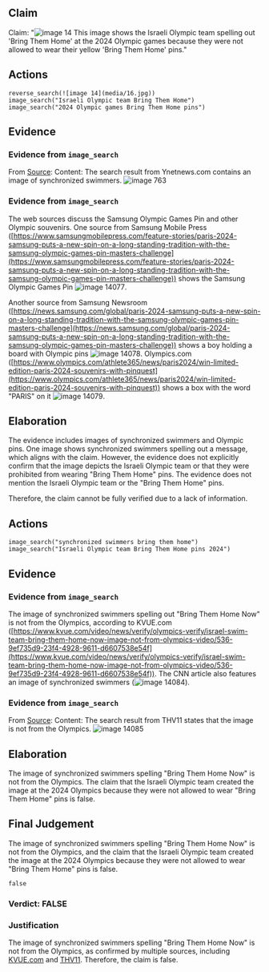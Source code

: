 ## Claim
Claim: "![image 14](media/16.jpg) This image shows the Israeli Olympic team spelling out 'Bring Them Home' at the 2024 Olympic games because they were not allowed to wear their yellow 'Bring Them Home' pins."

## Actions
```
reverse_search(![image 14](media/16.jpg))
image_search("Israeli Olympic team Bring Them Home")
image_search("2024 Olympic games Bring Them Home pins")
```

## Evidence
### Evidence from `image_search`
From [Source](https://www.ynetnews.com/culture/article/skmg5e5ma): 
Content: The search result from Ynetnews.com contains an image of synchronized swimmers. ![image 763](media/2025-07-18_21-58-1752875926-305092.jpg)


### Evidence from `image_search`
The web sources discuss the Samsung Olympic Games Pin and other Olympic souvenirs. One source from Samsung Mobile Press ([https://www.samsungmobilepress.com/feature-stories/paris-2024-samsung-puts-a-new-spin-on-a-long-standing-tradition-with-the-samsung-olympic-games-pin-masters-challenge](https://www.samsungmobilepress.com/feature-stories/paris-2024-samsung-puts-a-new-spin-on-a-long-standing-tradition-with-the-samsung-olympic-games-pin-masters-challenge)) shows the Samsung Olympic Games Pin ![image 14077](media/2025-09-01_09-01-1756717304-173939.jpg).

Another source from Samsung Newsroom ([https://news.samsung.com/global/paris-2024-samsung-puts-a-new-spin-on-a-long-standing-tradition-with-the-samsung-olympic-games-pin-masters-challenge](https://news.samsung.com/global/paris-2024-samsung-puts-a-new-spin-on-a-long-standing-tradition-with-the-samsung-olympic-games-pin-masters-challenge)) shows a boy holding a board with Olympic pins ![image 14078](media/2025-09-01_09-01-1756717305-256053.jpg). Olympics.com ([https://www.olympics.com/athlete365/news/paris2024/win-limited-edition-paris-2024-souvenirs-with-pinquest](https://www.olympics.com/athlete365/news/paris2024/win-limited-edition-paris-2024-souvenirs-with-pinquest)) shows a box with the word "PARIS" on it ![image 14079](media/2025-09-01_09-01-1756717306-149993.jpg).


## Elaboration
The evidence includes images of synchronized swimmers and Olympic pins. One image shows synchronized swimmers spelling out a message, which aligns with the claim. However, the evidence does not explicitly confirm that the image depicts the Israeli Olympic team or that they were prohibited from wearing "Bring Them Home" pins. The evidence does not mention the Israeli Olympic team or the "Bring Them Home" pins.

Therefore, the claim cannot be fully verified due to a lack of information.


## Actions
```
image_search("synchronized swimmers bring them home")
image_search("Israeli Olympic team Bring Them Home pins 2024")
```

## Evidence
### Evidence from `image_search`
The image of synchronized swimmers spelling out "Bring Them Home Now" is not from the Olympics, according to KVUE.com ([https://www.kvue.com/video/news/verify/olympics-verify/israel-swim-team-bring-them-home-now-image-not-from-olympics-video/536-9ef735d9-23f4-4928-9611-d6607538e54f](https://www.kvue.com/video/news/verify/olympics-verify/israel-swim-team-bring-them-home-now-image-not-from-olympics-video/536-9ef735d9-23f4-4928-9611-d6607538e54f)). The CNN article also features an image of synchronized swimmers (![image 14084](media/2025-09-01_09-02-1756717324-463986.jpg)).


### Evidence from `image_search`
From [Source](https://www.thv11.com/article/news/verify/olympics-verify/image-israeli-swimmers-bring-them-home-not-from-paris-2024-olympics/536-5f25fcff-c857-495b-8eba-3d6c5fb46ce9): 
Content: The search result from THV11 states that the image is not from the Olympics. ![image 14085](media/2025-09-01_09-02-1756717342-930336.jpg)


## Elaboration
The image of synchronized swimmers spelling "Bring Them Home Now" is not from the Olympics. The claim that the Israeli Olympic team created the image at the 2024 Olympics because they were not allowed to wear "Bring Them Home" pins is false.


## Final Judgement
The image of synchronized swimmers spelling "Bring Them Home Now" is not from the Olympics, and the claim that the Israeli Olympic team created the image at the 2024 Olympics because they were not allowed to wear "Bring Them Home" pins is false.

`false`

### Verdict: FALSE

### Justification
The image of synchronized swimmers spelling "Bring Them Home Now" is not from the Olympics, as confirmed by multiple sources, including [KVUE.com](https://www.kvue.com/video/news/verify/olympics-verify/israel-swim-team-bring-them-home-now-image-not-from-olympics-video/536-9ef735d9-23f4-4928-9611-d6607538e54f) and [THV11](https://www.thv11.com/article/news/verify/olympics-verify/image-israeli-swimmers-bring-them-home-not-from-paris-2024-olympics/536-5f25fcff-c857-495b-8eba-3d6c5fb46ce9). Therefore, the claim is false.
